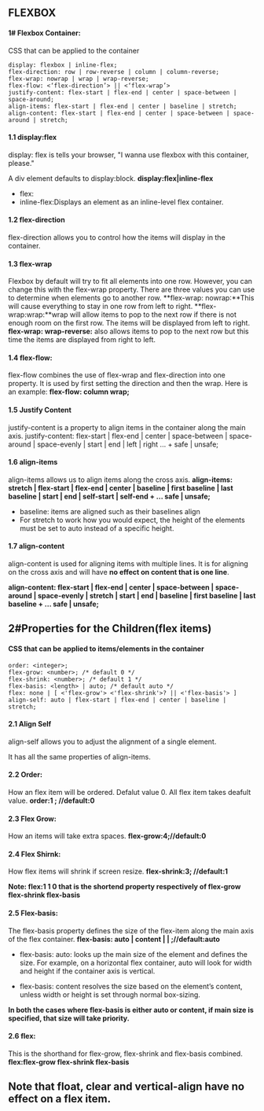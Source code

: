 ## FLEXBOX

#### 1# Flexbox Container:

CSS that can be applied to the container

```
display: flexbox | inline-flex;
flex-direction: row | row-reverse | column | column-reverse;
flex-wrap: nowrap | wrap | wrap-reverse;
flex-flow: <‘flex-direction’> || <‘flex-wrap’>
justify-content: flex-start | flex-end | center | space-between | space-around;
align-items: flex-start | flex-end | center | baseline | stretch;
align-content: flex-start | flex-end | center | space-between | space-around | stretch;
```

#### 1.1 display:flex

display: flex is tells your browser, "I wanna use flexbox with this container, please."

A div element defaults to display:block.
**display:flex|inline-flex**

- flex:
- inline-flex:Displays an element as an inline-level flex container.

#### 1.2 flex-direction

flex-direction allows you to control how the items will display in the container.

#### 1.3 flex-wrap

Flexbox by default will try to fit all elements into one row. However, you can change this with the flex-wrap property. There are three values you can use to determine when elements go to another row.
**flex-wrap: nowrap:**This will cause everything to stay in one row from left to right.
**flex-wrap:wrap:**wrap will allow items to pop to the next row if there is not enough room on the first row. The items will be displayed from left to right.
**flex-wrap: wrap-reverse:** also allows items to pop to the next row but this time the items are displayed from right to left.

#### 1.4 flex-flow:

flex-flow combines the use of flex-wrap and flex-direction into one property. It is used by first setting the direction and then the wrap. Here is an example: **flex-flow: column wrap;**

#### 1.5 Justify Content

justify-content is a property to align items in the container along the main axis.
justify-content: flex-start | flex-end | center | space-between | space-around | space-evenly | start | end | left | right ... + safe | unsafe;

#### 1.6 align-items

align-items allows us to align items along the cross axis.
**align-items: stretch | flex-start | flex-end | center | baseline | first baseline | last baseline | start | end | self-start | self-end + ... safe | unsafe;**

- baseline: items are aligned such as their baselines align
- For stretch to work how you would expect, the height of the elements must be set to auto instead of a specific height.

#### 1.7 align-content

align-content is used for aligning items with multiple lines. It is for aligning on the cross axis and will have **no effect on content that is one line**.

**align-content: flex-start | flex-end | center | space-between | space-around | space-evenly | stretch | start | end | baseline | first baseline | last baseline + ... safe | unsafe;**

## 2#Properties for the Children(flex items)

#### CSS that can be applied to items/elements in the container

```
order: <integer>;
flex-grow: <number>; /* default 0 */
flex-shrink: <number>; /* default 1 */
flex-basis: <length> | auto; /* default auto */
flex: none | [ <'flex-grow'> <'flex-shrink'>? || <'flex-basis'> ]
align-self: auto | flex-start | flex-end | center | baseline | stretch;
```

#### 2.1 Align Self

align-self allows you to adjust the alignment of a single element.

It has all the same properties of align-items.

#### 2.2 Order:

How an flex item will be ordered. Defalut value 0. All flex item takes deafult value.
**order:1 ; //default:0**

#### 2.3 Flex Grow:

How an items will take extra spaces.
**flex-grow:4;//default:0**

#### 2.4 Flex Shirnk:

How flex items will shrink if screen resize.
**flex-shrink:3; //default:1**

**Note: flex:1 1 0 that is the shortend property respectively of flex-grow flex-shrink flex-basis**

#### 2.5 Flex-basis:

The flex-basis property defines the size of the flex-item along the main axis of the flex container.
**flex-basis: auto | content | <width> | <height>;//default:auto**

- flex-basis: auto: looks up the main size of the element and defines the size. For example, on a horizontal flex container, auto will look for width and height if the container axis is vertical.

- flex-basis: content resolves the size based on the element’s content, unless width or height is set through normal box-sizing.

**In both the cases where flex-basis is either auto or content, if main size is specified, that size will take priority.**

#### 2.6 flex:

This is the shorthand for flex-grow, flex-shrink and flex-basis combined.
**flex:flex-grow flex-shrink flex-basis**

## Note that float, clear and vertical-align have no effect on a flex item.

